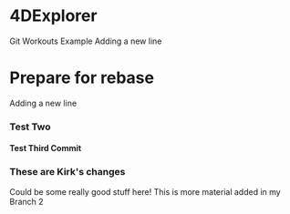 # 4DExplorer
Git Workouts Example
Adding a new line

# Prepare for rebase
Adding a new line

### Test Two
#### Test Third Commit

### These are Kirk's changes
Could be some really good stuff here!
    This is more material added in my Branch 2
